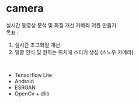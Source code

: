 # camera
실시간 동영상 분석 및 화질 개선 카메라 어플 만들기     
목표 :           
1. 실시간 초고화질 개선      
2. 얼굴 인식 및 원하는 위치에 스티커 생성 (스노우 카메라)

<br />

* Tensorflow Lite
* Android
* ESRGAN
* OpenCv + dlib

